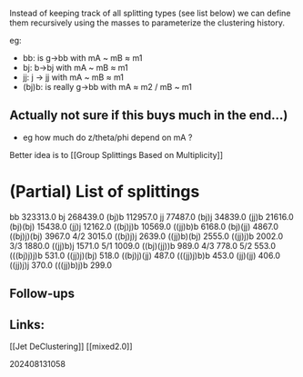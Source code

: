 Instead of keeping track of all splitting types (see list below) we can define them recursively using the masses to parameterize the clustering history. 

eg:  
- bb: is g->bb  with mA ~ mB ≈ m1
- bj: b->bj with mA ~ mB ≈ m1
- jj:  j -> jj with mA ~ mB  ≈ m1
- (bj)b:  is really g->bb with mA ≈ m2 / mB ~ m1

## Actually not sure if this buys much in the end...)
- eg how much do z/theta/phi depend on mA ?

Better idea is to  [[Group Splittings Based on Multiplicity]]


# (Partial) List of splittings
bb                            323313.0 
bj                            268439.0 
(bj)b                         112957.0 
jj                             77487.0 
(bj)j                          34839.0 
(jj)b                          21616.0 
(bj)(bj)                       15438.0 
(jj)j                          12162.0 
((bj)j)b                       10569.0 
((jj)b)b                        6168.0 
(bj)(jj)                        4867.0 
((bj)j)(bj)                     3967.0 
4/2                             3015.0 
((bj)j)j                        2639.0 
((jj)b)(bj)                     2555.0 
((jj)j)b                        2002.0 
3/3                             1880.0 
((jj)b)j                        1571.0 
5/1                             1009.0 
((bj)(jj))b                      989.0 
4/3                              778.0 
5/2                              553.0 
(((bj)j)j)b                      531.0 
((jj)j)(bj)                      518.0 
((bj)j)(jj)                      487.0 
(((jj)j)b)b                      453.0 
(jj)(jj)                         406.0 
((jj)j)j                         370.0 
(((jj)b)j)b                      299.0 


## Follow-ups


## Links: 
[[Jet DeClustering]]
[[mixed2.0]]


202408131058
